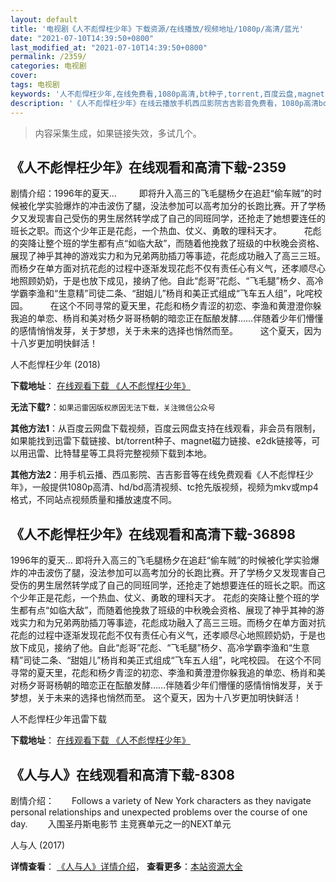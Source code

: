 ```yaml
---
layout: default
title: '电视剧《人不彪悍枉少年》下载资源/在线播放/视频地址/1080p/高清/蓝光'
date: "2021-07-10T14:39:50+0800"
last_modified_at: "2021-07-10T14:39:50+0800"
permalink: /2359/
categories: 电视剧
cover:
tags: 电视剧
keywords: '人不彪悍枉少年,在线免费看,1080p高清,bt种子,torrent,百度云盘,magnet,磁力链,迅雷下载资源'
description: '《人不彪悍枉少年》在线云播放手机西瓜影院吉吉影音免费看，1080p高清bd/hd未删减完整版和tc抢先枪版，mkv/mp4格式，附带bt/torrent种子、magnet/磁力链、百度云盘、网盘资源迅雷下载链接'
---
```


>内容采集生成，如果链接失效，多试几个。


## 《人不彪悍枉少年》在线观看和高清下载-2359

剧情介绍：1996年的夏天…   　　即将升入高三的飞毛腿杨夕在追赶“偷车贼”的时候被化学实验爆炸的冲击波伤了腿，没法参加可以高考加分的长跑比赛。开了学杨夕又发现害自己受伤的男生居然转学成了自己的同班同学，还抢走了她想要连任的班长之职。而这个少年正是花彪，一个热血、仗义、勇敢的理科天才。  　　花彪的突降让整个班的学生都有点“如临大敌”，而随着他挽救了班级的中秋晚会资格、展现了神乎其神的游戏实力和为兄弟两肋插刀等事迹，花彪成功融入了高三三班。而杨夕在单方面对抗花彪的过程中逐渐发现花彪不仅有责任心有义气，还孝顺尽心地照顾奶奶，于是也放下成见，接纳了他。自此“彪哥”花彪、“飞毛腿”杨夕、高冷学霸李渔和“生意精”司徒二条、“甜姐儿”杨肖和美正式组成“飞车五人组”，叱咤校园。  　　在这个不同寻常的夏天里，花彪和杨夕青涩的初恋、李渔和黄澄澄你躲我追的单恋、杨肖和美对杨夕哥哥杨朝的暗恋正在酝酿发酵……伴随着少年们懵懂的感情悄悄发芽，关于梦想，关于未来的选择也悄然而至。  　　这个夏天，因为十八岁更加明快鲜活！


人不彪悍枉少年 (2018)

**下载地址**： [在线观看下载 《人不彪悍枉少年》](https://www.btbtdy.me/btdy/dy13992.html) 


**无法下载?**：`如果迅雷因版权原因无法下载，关注微信公众号 `

**其他方法1**：从百度云网盘下载视频，百度云网盘支持在线观看，非会员有限制，如果能找到迅雷下载链接、bt/torrent种子、magnet磁力链接、e2dk链接等，可以用迅雷、比特彗星等工具将完整视频下载到本地。

**其他方法2**：用手机云播、西瓜影院、吉吉影音等在线免费观看《人不彪悍枉少年》，一般提供1080p高清、hd/bd高清视频、tc抢先版视频，视频为mkv或mp4格式，不同站点视频质量和播放速度不同。


## 《人不彪悍枉少年》在线观看和高清下载-36898

1996年的夏天… 即将升入高三的飞毛腿杨夕在追赶“偷车贼”的时候被化学实验爆炸的冲击波伤了腿，没法参加可以高考加分的长跑比赛。开了学杨夕又发现害自己受伤的男生居然转学成了自己的同班同学，还抢走了她想要连任的班长之职。而这个少年正是花彪，一个热血、仗义、勇敢的理科天才。 花彪的突降让整个班的学生都有点“如临大敌”，而随着他挽救了班级的中秋晚会资格、展现了神乎其神的游戏实力和为兄弟两肋插刀等事迹，花彪成功融入了高三三班。而杨夕在单方面对抗花彪的过程中逐渐发现花彪不仅有责任心有义气，还孝顺尽心地照顾奶奶，于是也放下成见，接纳了他。自此“彪哥”花彪、“飞毛腿”杨夕、高冷学霸李渔和“生意精”司徒二条、“甜姐儿”杨肖和美正式组成“飞车五人组”，叱咤校园。 在这个不同寻常的夏天里，花彪和杨夕青涩的初恋、李渔和黄澄澄你躲我追的单恋、杨肖和美对杨夕哥哥杨朝的暗恋正在酝酿发酵……伴随着少年们懵懂的感情悄悄发芽，关于梦想，关于未来的选择也悄然而至。 这个夏天，因为十八岁更加明快鲜活！


人不彪悍枉少年迅雷下载

**下载地址**： [在线观看下载 《人不彪悍枉少年》](https://www.993dy.com//vod-detail-id-33813.html) 


## 《人与人》在线观看和高清下载-8308

剧情介绍：　　Follows a variety of New York characters as they navigate personal relationships and unexpected problems over the course of one day. 　　入围圣丹斯电影节 主竞赛单元之一的NEXT单元


人与人 (2017)

**详情查看**： [《人与人》详情介绍](/movie/8308/)， **查看更多**：[本站资源大全](/movie/t/all/)

